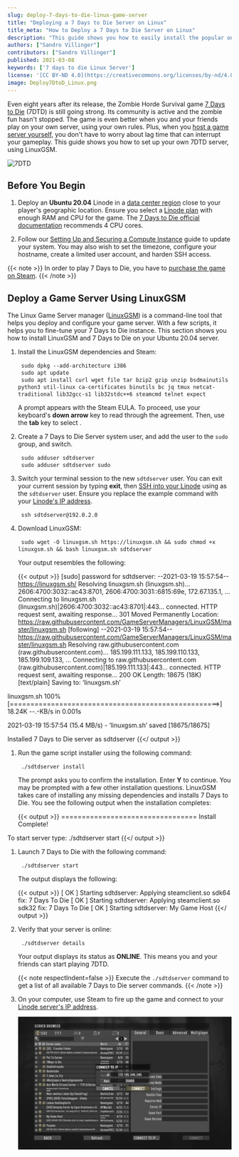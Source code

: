 ```yaml
---
slug: deploy-7-days-to-die-linux-game-server
title: "Deploying a 7 Days to Die Server on Linux"
title_meta: "How to Deploy a 7 Days to Die Server on Linux"
description: "This guide shows you how to easily install the popular online game 7 Days to Die using LinuxGSM."
authors: ["Sandro Villinger"]
contributors: ["Sandro Villinger"]
published: 2021-03-08
keywords: ['7 days to die Linux Server']
license: '[CC BY-ND 4.0](https://creativecommons.org/licenses/by-nd/4.0)'
image: Deploy7DtoD_Linux.png
---
```


Even eight years after its release, the Zombie Horde Survival game [7 Days to Die](https://7daystodie.com/) (7DTD) is still going strong. Its community is active and the zombie fun hasn't stopped. The game is even better when you and your friends play on your own server, using your own rules. Plus, when you [host a game server yourself](/docs/guides/get-started-with-linux-game-server-hosting), you don't have to worry about lag time that can interrupt your gameplay. This guide shows you how to set up your own 7DTD server, using LinuxGSM.

![7DTD](Linux_game_7days.png)

## Before You Begin

1. Deploy an **Ubuntu 20.04** Linode in a [data center region](https://www.linode.com/global-infrastructure/) close to your player's geographic location. Ensure you select a [Linode plan](/docs/products/compute/compute-instances/plans/choosing-a-plan/) with enough RAM and CPU for the game. The [7 Days to Die official documentation](https://store.steampowered.com/app/251570/7_Days_to_Die/) recommends 4 CPU cores.

1.  Follow our [Setting Up and Securing a Compute Instance](/docs/products/compute/compute-instances/guides/set-up-and-secure/) guide to update your system. You may also wish to set the timezone, configure your hostname, create a limited user account, and harden SSH access.

{{< note >}}
In order to play 7 Days to Die, you have to [purchase the game on Steam](https://store.steampowered.com/app/251570/7_Days_to_Die/).
{{< /note >}}

## Deploy a Game Server Using LinuxGSM

The Linux Game Server manager ([LinuxGSM](https://linuxgsm.com/)) is a command-line tool that helps you deploy and configure your game server. With a few scripts, it helps you to fine-tune your 7 Days to Die instance. This section shows you how to install LinuxGSM and 7 Days to Die on your Ubuntu 20.04 server.

1. Install the LinuxGSM dependencies and Steam:

        sudo dpkg --add-architecture i386
        sudo apt update
        sudo apt install curl wget file tar bzip2 gzip unzip bsdmainutils python3 util-linux ca-certificates binutils bc jq tmux netcat-traditional lib32gcc-s1 lib32stdc++6 steamcmd telnet expect

    A prompt appears with the Steam EULA. To proceed, use your keyboard's **down arrow** key to read through the agreement. Then, use the **tab** key to select **<ok>**.

1. Create a 7 Days to Die Server system user, and add the user to the `sudo` group, and switch.

        sudo adduser sdtdserver
        sudo adduser sdtdserver sudo

1. Switch your terminal session to the new `sdtdserver` user. You can exit your current session by typing **exit**, then [SSH into your Linode](/docs/products/compute/compute-instances/guides/set-up-and-secure/#update-your-systems-hosts-filelog-in-using-ssh) using as the `sdtdserver` user. Ensure you replace the example command with your [Linode's IP address](/docs/guides/find-your-linodes-ip-address/).

        ssh sdtdserver@192.0.2.0

1. Download LinuxGSM:

        sudo wget -O linuxgsm.sh https://linuxgsm.sh && sudo chmod +x linuxgsm.sh && bash linuxgsm.sh sdtdserver

    Your output resembles the following:

    {{< output >}}
[sudo] password for sdtdserver:
--2021-03-19 15:57:54--  https://linuxgsm.sh/
Resolving linuxgsm.sh (linuxgsm.sh)... 2606:4700:3032::ac43:8701, 2606:4700:3031::6815:69e, 172.67.135.1, ...
Connecting to linuxgsm.sh (linuxgsm.sh)|2606:4700:3032::ac43:8701|:443... connected.
HTTP request sent, awaiting response... 301 Moved Permanently
Location: https://raw.githubusercontent.com/GameServerManagers/LinuxGSM/master/linuxgsm.sh [following]
--2021-03-19 15:57:54--  https://raw.githubusercontent.com/GameServerManagers/LinuxGSM/master/linuxgsm.sh
Resolving raw.githubusercontent.com (raw.githubusercontent.com)... 185.199.111.133, 185.199.110.133, 185.199.109.133, ...
Connecting to raw.githubusercontent.com (raw.githubusercontent.com)|185.199.111.133|:443... connected.
HTTP request sent, awaiting response... 200 OK
Length: 18675 (18K) [text/plain]
Saving to: ‘linuxgsm.sh’

linuxgsm.sh                    100%[===================================================>]  18.24K  --.-KB/s    in 0.001s

2021-03-19 15:57:54 (15.4 MB/s) - ‘linuxgsm.sh’ saved [18675/18675]

Installed 7 Days to Die server as sdtdserver
{{</ output >}}

1. Run the game script installer using the following command:

        ./sdtdserver install

    The prompt asks you to confirm the installation. Enter **Y** to continue. You may be prompted with a few other installation questions. LinuxGSM takes care of installing any missing dependencies and installs 7 Days to Die. You see the following output when the installation completes:

    {{< output >}}
=================================
Install Complete!

To start server type:
./sdtdserver start
{{</ output >}}

1. Launch 7 Days to Die with the following command:

        ./sdtdserver start

    The output displays the following:

    {{< output >}}
[  OK  ] Starting sdtdserver: Applying steamclient.so sdk64 fix: 7 Days To Die
[  OK  ] Starting sdtdserver: Applying steamclient.so sdk32 fix: 7 Days To Die
[  OK  ] Starting sdtdserver: My Game Host
{{</ output >}}

1. Verify that your server is online:

        ./sdtdserver details

    Your output displays its status as **ONLINE**. This means you and your friends can start playing 7DTD.

    {{< note respectIndent=false >}}
Execute the `./sdtdserver` command to get a list of all available 7 Days to Die server commands.
    {{< /note >}}

1. On your computer, use Steam to fire up the game and connect to your [Linode server's IP address](/docs/guides/find-your-linodes-ip-address/).

    ![7dtd server status](Linux_game_server_7dtd_server.png)

